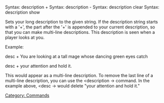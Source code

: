 Syntax: description + <string> Syntax: description - Syntax: description
clear Syntax: description show

Sets your long description to the given string. If the description
string starts with a '+', the part after the '+' is appended to your
current description, so that you can make multi-line descriptions. This
description is seen when a player looks at you.

Example:

desc + You are looking at a tall mage whose dancing green eyes catch

desc + your attention and hold it.

This would appear as a multi-line description. To remove the last line
of a multi-line description, you can use the \<description -\> command.
In the example above, \<desc -\> would delete "your attention and hold
it."

[Category: Commands](Category:_Commands "wikilink")
